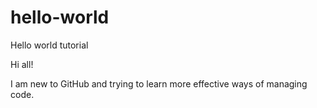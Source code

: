 # hello-world
Hello world tutorial

Hi all!

I am new to GitHub and trying to learn more effective ways of managing code.
